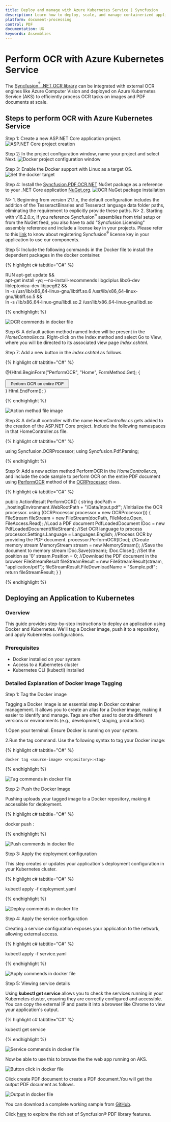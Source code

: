 ```yaml
---
title: Deploy and manage with Azure Kubernetes Service | Syncfusion
description: Learn how to deploy, scale, and manage containerized applications in Azure using Azure Kubernetes Service
platform: document-processing
control: PDF
documentation: UG
keywords: Assemblies
---
```


# Perform OCR with Azure Kubernetes Service

The [Syncfusion<sup><sup>&reg;</sup></sup> .NET OCR library](https://www.syncfusion.com/document-processing/pdf-framework/net/pdf-library/ocr-process) can be integrated with external OCR engines like Azure Computer Vision and deployed on Azure Kubernetes Service (AKS) to efficiently process OCR tasks on images and PDF documents at scale.

## Steps to perform OCR with Azure Kubernetes Service

Step 1: Create a new ASP.NET Core application project.
![ASP.NET Core project creation](OCR-Images/OCRDocker1.png)

Step 2: In the project configuration window, name your project and select Next.
![Docker project configuration window](OCR-Images/OCR-docker-configuration-window.png)

Step 3: Enable the Docker support with Linux as a target OS.
![Set the docker target](OCR-Images/OCR_docker_target.png)

Step 4: Install the [Syncfusion.PDF.OCR.NET](https://www.nuget.org/packages/Syncfusion.PDF.OCR.Net/) NuGet package as a reference to your .NET Core application [NuGet.org](https://www.nuget.org/). 
![OCR NuGet package installation](OCR-Images/OCR-Docker-NuGet-package.png)

N> 1. Beginning from version 21.1.x, the default configuration includes the addition of the TesseractBinaries and Tesseract language data folder paths, eliminating the requirement to explicitly provide these paths.
N> 2. Starting with v16.2.0.x, if you reference Syncfusion<sup>&reg;</sup> assemblies from trial setup or from the NuGet feed, you also have to add "Syncfusion.Licensing" assembly reference and include a license key in your projects. Please refer to this [link](https://help.syncfusion.com/common/essential-studio/licensing/overview) to know about registering Syncfusion<sup>&reg;</sup> license key in your application to use our components.

Step 5: Include the following commands in the Docker file to install the dependent packages in the docker container.

{% highlight c# tabtitle="C#" %}

RUN apt-get update && \
apt-get install -yq --no-install-recommends libgdiplus libc6-dev libleptonica-dev libjpeg62 && \
ln -s /usr/lib/x86_64-linux-gnu/libtiff.so.6 /usr/lib/x86_64-linux-gnu/libtiff.so.5 && \
ln -s /lib/x86_64-linux-gnu/libdl.so.2 /usr/lib/x86_64-linux-gnu/libdl.so

{% endhighlight %}

![OCR commends in docker file](OCR-Images/OCR-Command-aks.png) 

Step 6: A default action method named Index will be present in the *HomeController.cs*. Right-click on the Index method and select Go to View, where you will be directed to its associated view page *Index.cshtml*.

Step 7: Add a new button in the *index.cshtml* as follows.

{% highlight c# tabtitle="C#" %}

@{Html.BeginForm("PerformOCR", "Home", FormMethod.Get);
    {
        <div>
            <input type="submit" value="Perform OCR on entire PDF" style="width:200px;height:27px" />
        </div>
    }
    Html.EndForm();
}

{% endhighlight %}

![Action method file image](OCR-Images/OCRDocker6.png) 

Step 8: A default controller with the name *HomeController.cs* gets added to the creation of the ASP.NET Core project. Include the following namespaces in that HomeController.cs file.

{% highlight c# tabtitle="C#" %}

using Syncfusion.OCRProcessor;
using Syncfusion.Pdf.Parsing;

{% endhighlight %}

Step 9: Add a new action method PerformOCR in the *HomeController.cs*, and include the code sample to perform OCR on the entire PDF document using [PerformOCR](https://help.syncfusion.com/cr/document-processing/Syncfusion.OCRProcessor.OCRProcessor.html#Syncfusion_OCRProcessor_OCRProcessor_PerformOCR_Syncfusion_Pdf_Parsing_PdfLoadedDocument_System_String_) method of the [OCRProcessor](https://help.syncfusion.com/cr/document-processing/Syncfusion.OCRProcessor.OCRProcessor.html) class. 

{% highlight c# tabtitle="C#" %}

public ActionResult PerformOCR()
{
   string docPath = _hostingEnvironment.WebRootPath + "/Data/Input.pdf";
    //Initialize the OCR processor.
    using (OCRProcessor processor = new OCRProcessor())
    {
        FileStream fileStream = new FileStream(docPath, FileMode.Open, FileAccess.Read);
        //Load a PDF document
        PdfLoadedDocument lDoc = new PdfLoadedDocument(fileStream);
        //Set OCR language to process
        processor.Settings.Language = Languages.English;
        //Process OCR by providing the PDF document.
        processor.PerformOCR(lDoc);
        //Create memory stream
        MemoryStream stream = new MemoryStream();
        //Save the document to memory stream
        lDoc.Save(stream);
        lDoc.Close();
        //Set the position as '0'
        stream.Position = 0;
        //Download the PDF document in the browser
        FileStreamResult fileStreamResult = new FileStreamResult(stream, "application/pdf");
        fileStreamResult.FileDownloadName = "Sample.pdf";
        return fileStreamResult;
    }
}

{% endhighlight %}

## Deploying an Application to Kubernetes

### Overview
This guide provides step-by-step instructions to deploy an application using Docker and Kubernetes. We'll tag a Docker image, push it to a repository, and apply Kubernetes configurations.

### Prerequisites
* Docker installed on your system
* Access to a Kubernetes cluster
* Kubernetes CLI (kubectl) installed

### Detailed Explanation of Docker Image Tagging
Step 1: Tag the Docker image

Tagging a Docker image is an essential step in Docker container management. It allows you to create an alias for a Docker image, making it easier to identify and manage. Tags are often used to denote different versions or environments (e.g., development, staging, production).

1.Open your terminal. Ensure Docker is running on your system.

2.Run the tag command. Use the following syntax to tag your Docker image:

{% highlight c# tabtitle="C#" %}

    docker tag <source-image> <repository>:<tag>

{% endhighlight %}

![Tag commends in docker file](OCR-Images/Tag-docker-image.png) 

Step 2: Push the Docker Image

Pushing uploads your tagged image to a Docker repository, making it accessible for deployment.

{% highlight c# tabtitle="C#" %}

docker push <source-image> <repository>:<tag>

{% endhighlight %}

![Push commends in docker file](OCR-Images/Push-docker-aks.png) 

Step 3: Apply the deployment configuration

This step creates or updates your application's deployment configuration in your Kubernetes cluster.

{% highlight c# tabtitle="C#" %}

kubectl apply -f deployment.yaml

{% endhighlight %}

![Deploy commends in docker file](OCR-Images/Deploy-docker-aks.png) 

Step 4: Apply the service configuration

Creating a service configuration exposes your application to the network, allowing external access.

{% highlight c# tabtitle="C#" %}

kubectl apply -f service.yaml

{% endhighlight %}

![Apply commends in docker file](OCR-Images/Apply-docker-aks.png) 

Step 5: Viewing service details

Using **kubectl get service** allows you to check the services running in your Kubernetes cluster, ensuring they are correctly configured and accessible. You can copy the external IP and paste it into a browser like Chrome to view your application's output.

{% highlight c# tabtitle="C#" %}

kubectl get service

{% endhighlight %}

![Service commends in docker file](OCR-Images/Service-docker-aks.png) 

 Now be able to use this to browse the the web app running on AKS.

 ![Button click in docker file](OCR-Images/Button-docker-aks.png) 

 Click create PDF document to create a PDF document.You will get the output PDF document as follows.

 ![Output in docker file](OCR-Images/ocr-output-image.png) 

 You can download a complete working sample from [GitHub](https://github.com/SyncfusionExamples/OCR-csharp-examples/tree/master/Docker).

 Click [here](https://www.syncfusion.com/document-processing/pdf-framework/net-core) to explore the rich set of Syncfusion® PDF library features.





